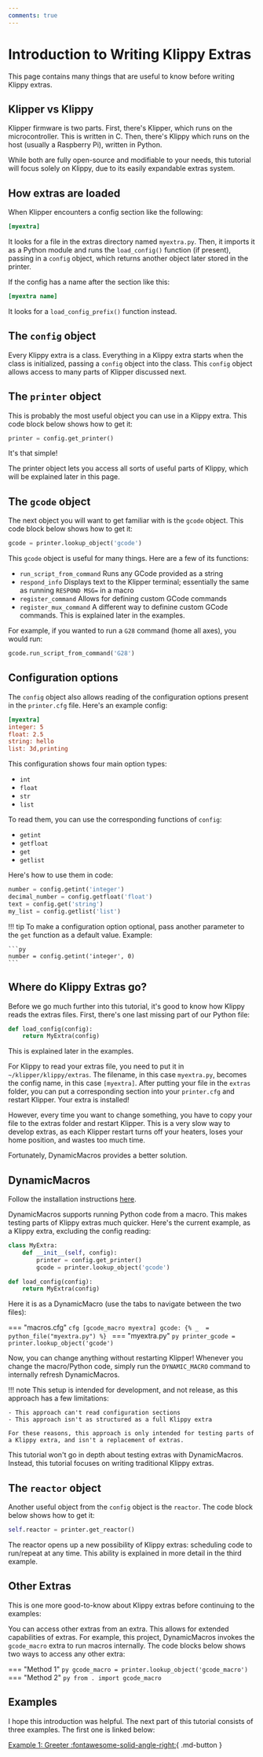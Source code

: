 ```yaml
---
comments: true
---
```


# Introduction to Writing Klippy Extras

This page contains many things that are useful to know before writing Klippy extras.

## Klipper vs Klippy

Klipper firmware is two parts. First, there's Klipper, which runs on the microcontroller. This is written in C. Then, there's Klippy which runs on the host (usually a Raspberry Pi), written in Python.

While both are fully open-source and modifiable to your needs, this tutorial will focus solely on Klippy, due to its easily expandable extras system.

## How extras are loaded

When Klipper encounters a config section like the following:

```ini title="printer.cfg"
[myextra]
```

It looks for a file in the extras directory named `myextra.py`. Then, it imports it as a Python module and runs the `load_config()` function (if present), passing in a `config` object, which returns another object later stored in the printer.

If the config has a name after the section like this:

```ini title="printer.cfg"
[myextra name]
```

It looks for a `load_config_prefix()` function instead.

## The `config` object

Every Klippy extra is a class. Everything in a Klippy extra starts when the class is initialized, passing a `config` object into the class. This `config` object allows access to many parts of Klipper discussed next.

## The `printer` object

This is probably the most useful object you can use in a Klippy extra. This code block below shows how to get it:

```py
printer = config.get_printer()
```

It's that simple!

The printer object lets you access all sorts of useful parts of Klippy, which will be explained later in this page.

## The `gcode` object

The next object you will want to get familiar with is the `gcode` object. This code block below shows how to get it:

```py
gcode = printer.lookup_object('gcode')
```

This `gcode` object is useful for many things. Here are a few of its functions:

- `run_script_from_command` Runs any GCode provided as a string
- `respond_info` Displays text to the Klipper terminal; essentially the same as running `RESPOND MSG=` in a macro
- `register_command` Allows for defining custom GCode commands
- `register_mux_command` A different way to definine custom GCode commands. This is explained later in the examples.

For example, if you wanted to run a `G28` command (home all axes), you would run:

```py
gcode.run_script_from_command('G28')
```

## Configuration options

The `config` object also allows reading of the configuration options present in the `printer.cfg` file. Here's an example config:

```cfg
[myextra]
integer: 5
float: 2.5
string: hello
list: 3d,printing
```

This configuration shows four main option types:

- `int`
- `float`
- `str`
- `list`

To read them, you can use the corresponding functions of `config`:

- `getint`
- `getfloat`
- `get`
- `getlist`

Here's how to use them in code:

```py
number = config.getint('integer')
decimal_number = config.getfloat('float')
text = config.get('string')
my_list = config.getlist('list')
```

!!! tip
    To make a configuration option optional, pass another parameter to the `get` function as a default value. Example:

    ```py
    number = config.getint('integer', 0)
    ```

## Where do Klippy Extras go?

Before we go much further into this tutorial, it's good to know how Klippy reads the extras files. First, there's one last missing part of our Python file:

```py
def load_config(config):
    return MyExtra(config)
```

This is explained later in the examples.

For Klippy to read your extras file, you need to put it in `~/klipper/klippy/extras`. The filename, in this case `myextra.py`, becomes the config name, in this case `[myextra]`. After putting your file in the `extras` folder, you can put a corresponding section into your `printer.cfg` and restart Klipper. Your extra is installed!

However, every time you want to change something, you have to copy your file to the extras folder and restart Klipper. This is a very slow way to develop extras, as each Klipper restart turns off your heaters, loses your home position, and wastes too much time.

Fortunately, DynamicMacros provides a better solution.

## DynamicMacros

Follow the installation instructions [here](setup.md).

DynamicMacros supports running Python code from a macro. This makes testing parts of Klippy extras much quicker. Here's the current example, as a Klippy extra, excluding the config reading:

```py
class MyExtra:
    def __init__(self, config):
        printer = config.get_printer()
        gcode = printer.lookup_object('gcode')

def load_config(config):
    return MyExtra(config)
```

Here it is as a DynamicMacro (use the tabs to navigate between the two files):

=== "macros.cfg"
    ```cfg
    [gcode_macro myextra]
    gcode:
        {% _  = python_file("myextra.py") %}
    ```
=== "myextra.py"
    ```py
    printer_gcode = printer.lookup_object('gcode')
    ```

Now, you can change anything without restarting Klipper! Whenever you change the macro/Python code, simply run the `DYNAMIC_MACRO` command to internally refresh DynamicMacros.

!!! note
    This setup is intended for development, and not release, as this approach has a few limitations:

    - This approach can't read configuration sections
    - This approach isn't as structured as a full Klippy extra

    For these reasons, this approach is only intended for testing parts of a Klippy extra, and isn't a replacement of extras.

This tutorial won't go in depth about testing extras with DynamicMacros. Instead, this tutorial focuses on writing traditional Klippy extras.

## The `reactor` object

Another useful object from the `config` object is the `reactor`. The code block below shows how to get it:

```py
self.reactor = printer.get_reactor()
```

The reactor opens up a new possibility of Klippy extras: scheduling code to run/repeat at any time. This ability is explained in more detail in the third example.

## Other Extras

This is one more good-to-know about Klippy extras before continuing to the examples:

You can access other extras from an extra. This allows for extended capabilities of extras. For example, this project, DynamicMacros invokes the `gcode_macro` extra to run macros internally. The code blocks below shows two ways to access any other extra:

=== "Method 1"
    ```py
    gcode_macro = printer.lookup_object('gcode_macro')
    ```
=== "Method 2"
    ```py
    from . import gcode_macro
    ```

## Examples

I hope this introduction was helpful. The next part of this tutorial consists of three examples. The first one is linked below:

[Example 1: Greeter :fontawesome-solid-angle-right:](extras-ex1.md){ .md-button }